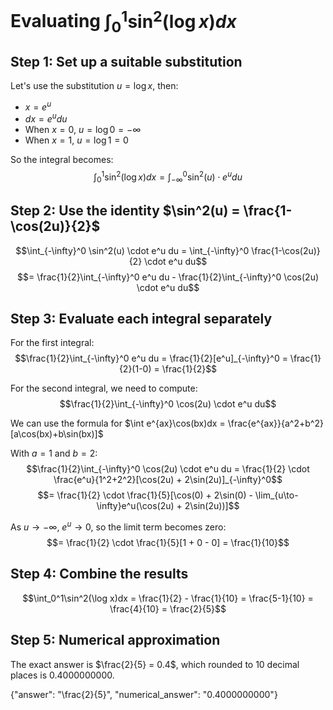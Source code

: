 # Evaluating $\int_0^1\sin^2(\log x)dx$

## Step 1: Set up a suitable substitution
Let's use the substitution $u = \log x$, then:
- $x = e^u$
- $dx = e^u du$
- When $x = 0$, $u = \log 0 = -\infty$
- When $x = 1$, $u = \log 1 = 0$

So the integral becomes:
$$\int_0^1\sin^2(\log x)dx = \int_{-\infty}^0 \sin^2(u) \cdot e^u du$$

## Step 2: Use the identity $\sin^2(u) = \frac{1-\cos(2u)}{2}$
$$\int_{-\infty}^0 \sin^2(u) \cdot e^u du = \int_{-\infty}^0 \frac{1-\cos(2u)}{2} \cdot e^u du$$
$$= \frac{1}{2}\int_{-\infty}^0 e^u du - \frac{1}{2}\int_{-\infty}^0 \cos(2u) \cdot e^u du$$

## Step 3: Evaluate each integral separately

For the first integral:
$$\frac{1}{2}\int_{-\infty}^0 e^u du = \frac{1}{2}[e^u]_{-\infty}^0 = \frac{1}{2}(1-0) = \frac{1}{2}$$

For the second integral, we need to compute:
$$\frac{1}{2}\int_{-\infty}^0 \cos(2u) \cdot e^u du$$

We can use the formula for $\int e^{ax}\cos(bx)dx = \frac{e^{ax}}{a^2+b^2}[a\cos(bx)+b\sin(bx)]$

With $a=1$ and $b=2$:
$$\frac{1}{2}\int_{-\infty}^0 \cos(2u) \cdot e^u du = \frac{1}{2} \cdot \frac{e^u}{1^2+2^2}[\cos(2u) + 2\sin(2u)]_{-\infty}^0$$
$$= \frac{1}{2} \cdot \frac{1}{5}[\cos(0) + 2\sin(0) - \lim_{u\to-\infty}e^u(\cos(2u) + 2\sin(2u))]$$

As $u \to -\infty$, $e^u \to 0$, so the limit term becomes zero:
$$= \frac{1}{2} \cdot \frac{1}{5}[1 + 0 - 0] = \frac{1}{10}$$

## Step 4: Combine the results
$$\int_0^1\sin^2(\log x)dx = \frac{1}{2} - \frac{1}{10} = \frac{5-1}{10} = \frac{4}{10} = \frac{2}{5}$$

## Step 5: Numerical approximation
The exact answer is $\frac{2}{5} = 0.4$, which rounded to 10 decimal places is $0.4000000000$.

{"answer": "\\frac{2}{5}", "numerical_answer": "0.4000000000"}